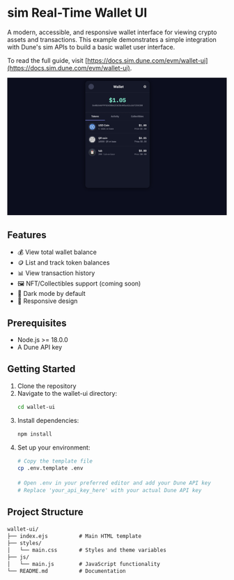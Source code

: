 # sim Real-Time Wallet UI

A modern, accessible, and responsive wallet interface for viewing crypto assets and transactions. This example demonstrates a simple integration with Dune's sim APIs to build a basic wallet user interface.

To read the full guide, visit [https://docs.sim.dune.com/evm/wallet-ui](https://docs.sim.dune.com/evm/wallet-ui).

![sim Real-Time Wallet UI](images/ui.png)

## Features

- 💰 View total wallet balance
- 🪙 List and track token balances
- 📊 View transaction history
- 🖼️ NFT/Collectibles support (coming soon)
- 🌙 Dark mode by default
- 📱 Responsive design

## Prerequisites

- Node.js >= 18.0.0
- A Dune API key

## Getting Started

1. Clone the repository
2. Navigate to the wallet-ui directory:
   ```bash
   cd wallet-ui
   ```
3. Install dependencies:
   ```bash
   npm install
   ```
4. Set up your environment:
   ```bash
   # Copy the template file
   cp .env.template .env
   
   # Open .env in your preferred editor and add your Dune API key
   # Replace 'your_api_key_here' with your actual Dune API key
   ```

## Project Structure

```
wallet-ui/
├── index.ejs          # Main HTML template
├── styles/
│   └── main.css       # Styles and theme variables
├── js/
│   └── main.js        # JavaScript functionality
└── README.md          # Documentation
```
